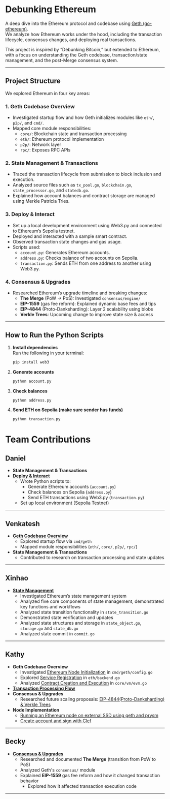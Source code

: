 # Debunking Ethereum

A deep dive into the Ethereum protocol and codebase using [Geth (go-ethereum)](https://github.com/ethereum/go-ethereum).  
We analyze how Ethereum works under the hood, including the transaction lifecycle, consensus changes, and deploying real transactions.

This project is inspired by “Debunking Bitcoin,” but extended to Ethereum, with a focus on understanding the Geth codebase, transaction/state management, and the post-Merge consensus system.

---

## Project Structure

We explored Ethereum in four key areas:

### 1. **Geth Codebase Overview**

- Investigated startup flow and how Geth initializes modules like `eth/`, `p2p/`, and `cmd/`.
- Mapped core module responsibilities:
  - `core/`: Blockchain state and transaction processing
  - `eth/`: Ethereum protocol implementation
  - `p2p/`: Network layer
  - `rpc/`: Exposes RPC APIs

### 2. **State Management & Transactions**

- Traced the transaction lifecycle from submission to block inclusion and execution.
- Analyzed source files such as `tx_pool.go`, `blockchain.go`, `state_processor.go`, and `statedb.go`.
- Explained how account balances and contract storage are managed using Merkle Patricia Tries.

### 3. **Deploy & Interact**

- Set up a local development environment using Web3.py and connected to Ethereum’s Sepolia testnet.
- Deployed and interacted with a sample smart contract.
- Observed transaction state changes and gas usage.
- Scripts used:
  - `account.py`: Generates Ethereum accounts.
  - `address.py`: Checks balance of two accounts on Sepolia.
  - `transaction.py`: Sends ETH from one address to another using Web3.py.

### 4. **Consensus & Upgrades**

- Researched Ethereum’s upgrade timeline and breaking changes:
  - **The Merge** (PoW → PoS): Investigated `consensus/engine/`
  - **EIP-1559** (gas fee reform): Explained dynamic base fees and tips
  - **EIP-4844** (Proto-Danksharding): Layer 2 scalability using blobs
  - **Verkle Trees**: Upcoming change to improve state size & access

---

## How to Run the Python Scripts

1. **Install dependencies**  
   Run the following in your terminal:

   ```bash
   pip install web3
   ```

2. **Generate accounts**

   ```bash
   python account.py
   ```

3. **Check balances**

   ```bash
   python address.py
   ```

4. **Send ETH on Sepolia (make sure sender has funds)**

   ```bash
   python transaction.py
   ```

# Team Contributions

## Daniel

- **State Management & Transactions**
- [**Deploy & Interact**](/docs/deployment.md)
  - Wrote Python scripts to:
    - Generate Ethereum accounts (`account.py`)
    - Check balances on Sepolia (`address.py`)
    - Send ETH transactions using Web3.py (`transaction.py`)
  - Set up local environment (Sepolia Testnet)

---

## Venkatesh

- [**Geth Codebase Overview**](/docs/geth_code_overview.md)
  - Explored startup flow via `cmd/geth`
  - Mapped module responsibilities (`eth/`, `core/`, `p2p/`, `rpc/`)
- **State Management & Transactions**
  - Contributed to research on transaction processing and state updates

---

## Xinhao

- [**State Management**](docs/ethereum-state-management.md)
  - Investigated Ethereum’s state management system
  - Analyzed five core components of state management, demonstrated key functions and workflows
  - Analyzed state transition functionality in `state_transition.go`
  - Demonstrated state verification and updates
  - Analyzed state structures and storage in `state_object.go`, `storage.go` and `state_db.go`
  - Analyzed state commit in `commit.go`

---

## Kathy

- **Geth Codebase Overview**
  - Investigated [Ethereum Node Initialization](docs/node_initialization.md) in `cmd/geth/config.go`
  - Explored [Service Registration](docs/service_resgistration.md) in `eth/backend.go`
  - Analyzed [Contract Creation and Execution](docs/evm_analysis.md) in `core/vm/evm.go`
- **[Transaction Processing Flow](docs/tx_processing.md)**
- **Consensus & Upgrades**
  - Researched future scaling proposals: [EIP-4844(Proto-Danksharding) & Verkle Trees](docs/proto-danksharding_verkle_tree.md)
- **Node Implementation**
  - [Running an Ethereum node on external SSD using geth and prysm](https://docs.google.com/document/d/12nJMG3LiXx2Y7UPmoq1w9bOyJGU9kCB49lgibeR_69Y/edit?usp=sharing)
  - [Create account and sign with Clef](https://docs.google.com/document/d/1nZcG6HFykAk0Q4nh4oNzgASW1vRQ2swxmDmodVms4J0/edit?usp=sharing)

---

## Becky

- [**Consensus & Upgrades**](docs/consensus_and_upgrades.md)
  - Researched and documented **The Merge** (transition from PoW to PoS)
  - Analyzed Geth's `consensus/` module
  - Explained **EIP-1559** gas fee reform and how it changed transaction behavior
    - Explored how it affected transaction execution code

---
